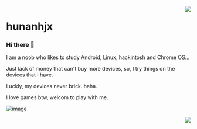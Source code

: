<a href="#">
<img align="right" src="https://github-readme-stats.vercel.app/api?username=hunanhjx&show_icons=true&icon_color=fff&bg_color=30,006ce7,00c5f6&title_color=fff&text_color=fff&custom_title=This is hunanhjx">
</a>

# hunanhjx

### Hi there 👋

I am a noob who likes to study Android, Linux, hackintosh and Chrome OS...

Just lack of money that can't buy more devices, so, I try things on the devices that I have.

Luckly, my devices never brick. haha.

I love games btw, welcom to play with me.

[![image](https://card.exophase.com/2/0/73664.png?1614266045)](https://www.exophase.com/user/hunanhjx)

<img align="right" src="https://github-readme-stats.vercel.app/api?username=hunanhjx&show_icons=true&icon_color=fff&bg_color=30,006ce7,00c5f6&title_color=fff&text_color=fff&custom_title=This is hunanhjx">
